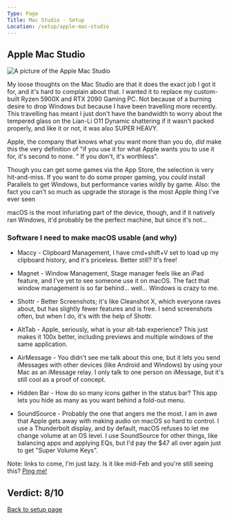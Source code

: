 ```yaml
---
Type: Page
Title: Mac Studio - Setup
Location: /setup/apple-mac-studio
---
```


## Apple Mac Studio

<div class="img-container-wide"> <img src="https://www.apple.com/v/mac-studio/a/images/overview/hero/static_front__fmvxob6uyxiu_large.jpg" alt="A picture of the Apple Mac Studio"> </div>

My loose thoughts on the Mac Studio are that it does the exact job I got it for, and it's hard to complain about that. I wanted it to replace my custom-built Ryzen 5900X and RTX 2090 Gaming PC. Not because of a burning desire to drop Windows but because I have been travelling more recently. This travelling has meant I just don't have the bandwidth to worry about the tempered glass on the Lian-Li O11 Dynamic shattering if it wasn't packed properly, and like it or not, it was also SUPER HEAVY.

Apple, the company that knows what you want more than you do, *did* make this the very definition of "if you use it for what Apple wants you to use it for, it's second to none. " If you don't, it's worthless".

Though you can get some games via the App Store, the selection is very hit-and-miss. If you want to do some proper gaming, you *could* install Parallels to get Windows, but performance varies wildly by game. Also: the fact you can't so much as upgrade the storage is the most Apple thing I've ever seen

macOS is the most infuriating part of the device, though, and if it natively ran Windows, it'd probably be the perfect machine, but since it's not...

### Software I need to make macOS usable (and why)

- Maccy - Clipboard Management, I have cmd+shift+V set to load up my clipboard history, and it's priceless. Better still? It's free!

- Magnet - Window Management, Stage manager feels like an iPad feature, and I've yet to see someone use it on macOS. The fact that window management is so far behind... well... Windows is crazy to me.

- Shottr - Better Screenshots; it's like Cleanshot X, which everyone raves about, but has slightly fewer features and is free. I send screenshots often, but when I do, it's with the help of Shottr.

- AltTab - Apple, seriously, what is your alt-tab experience? This just makes it 100x better, including previews and multiple windows of the same application.

- AirMessage - You didn't see me talk about this one, but it lets you send iMessages with other devices (like Android and Windows) by using your Mac as an iMessage relay. I only talk to one person on iMessage, but it's still cool as a proof of concept.

- Hidden Bar - How do so many icons gather in the status bar? This app lets you hide as many as you want behind a fold-out menu.

- SoundSource - Probably the one that angers me the most. I am in awe that Apple gets away with making audio on macOS so hard to control. I use a Thunderbolt display, and by default, macOS refuses to let me change volume at an OS level. I use SoundSource for other things, like balancing apps and applying EQs, but I'd pay the $47 all over again just to get "Super Volume Keys".

Note: links to come, I'm just lazy. Is it like mid-Feb and you're still seeing this? [Ping me!](https://george.chachanidze.com/)

## Verdict: 8/10

[Back to setup page](/setup)